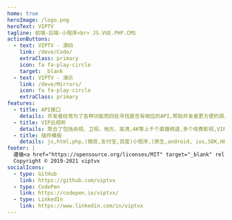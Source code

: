 ```yaml
---
home: true
heroImage: /logo.png
heroText: VIPTV
tagline: 前端-后端-小程序<br> JS.VUE.PHP.CMS
actionButtons: 
  - text: VIPTV - 源码
    link: /deve/Code/    
    extraClass: primary 
    icon: fa fa-play-circle
    target: _blank
  - text: VIPTV - 演示
    link: /deve/Mirrors/  
    icon: fa fa-play-circle  
    extraClass: primary   
features:
  - title: API接口
    details: 开发者经常为了各种功能而四处寻找是否有相应的API,帮助开发者更方便的调用第三方的提供的各类API接口及服务,从而更好的构建开发者生态
  - title: VIP云视听
    details: 聚合了包括央视、卫视、地方、高清,4K等上千个直播频道,多个收费影视,VIP小说,音乐等一锅烩,跨平台极致体验
  - title: 插件模板
    details: js,html,php,(微信,支付宝,百度)小程序,(原生,android, ios,SDK,HBuilderX)插件组件,页面模板,项目模板,后台模板综合开发
footer: |  
  遵循<a href="https://opensource.org/licenses/MIT" target="_blank" rel="noopener"> MIT 开源协议</a><br>
  Copyright © 2019-2021 viptvx
socialIcons:
  - type: GitHub
    link: https://github.com/viptvx
  - type: CodePen
    link: https://codepen.io/viptvx/ 
  - type: LinkedIn
    link: https://www.linkedin.com/in/viptvx  
---
```

